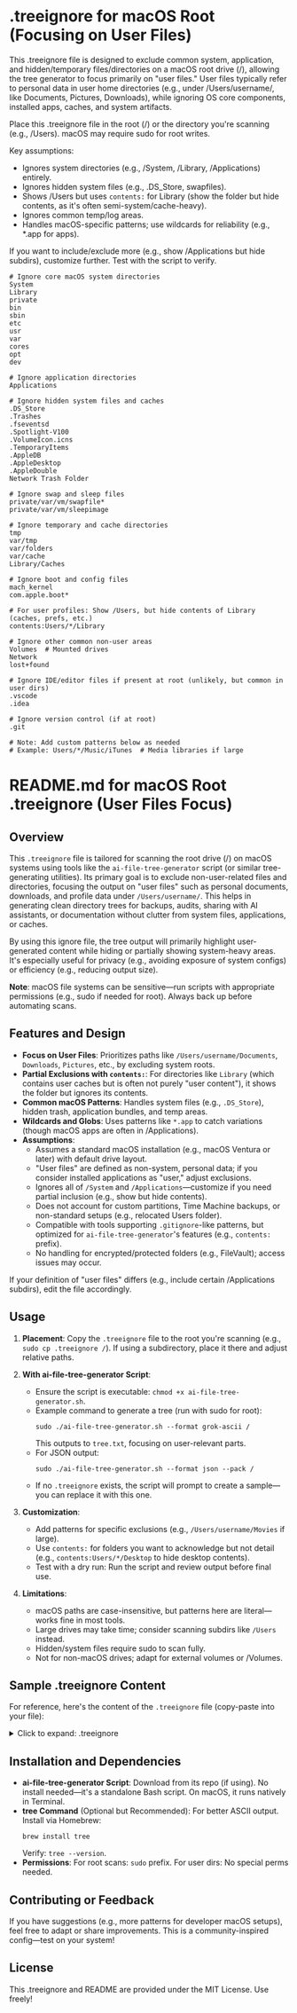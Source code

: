 # .treeignore for macOS Root (Focusing on User Files)

This .treeignore file is designed to exclude common system, application, and hidden/temporary files/directories on a macOS root drive (/), allowing the tree generator to focus primarily on "user files." User files typically refer to personal data in user home directories (e.g., under /Users/username/, like Documents, Pictures, Downloads), while ignoring OS core components, installed apps, caches, and system artifacts.

Place this .treeignore file in the root (/) or the directory you're scanning (e.g., /Users). macOS may require sudo for root writes.

Key assumptions:
- Ignores system directories (e.g., /System, /Library, /Applications) entirely.
- Ignores hidden system files (e.g., .DS_Store, swapfiles).
- Shows /Users but uses `contents:` for Library (show the folder but hide contents, as it's often semi-system/cache-heavy).
- Ignores common temp/log areas.
- Handles macOS-specific patterns; use wildcards for reliability (e.g., *.app for apps).

If you want to include/exclude more (e.g., show /Applications but hide subdirs), customize further. Test with the script to verify.

```
# Ignore core macOS system directories
System
Library
private
bin
sbin
etc
usr
var
cores
opt
dev

# Ignore application directories
Applications

# Ignore hidden system files and caches
.DS_Store
.Trashes
.fseventsd
.Spotlight-V100
.VolumeIcon.icns
.TemporaryItems
.AppleDB
.AppleDesktop
.AppleDouble
Network Trash Folder

# Ignore swap and sleep files
private/var/vm/swapfile*
private/var/vm/sleepimage

# Ignore temporary and cache directories
tmp
var/tmp
var/folders
var/cache
Library/Caches

# Ignore boot and config files
mach_kernel
com.apple.boot*

# For user profiles: Show /Users, but hide contents of Library (caches, prefs, etc.)
contents:Users/*/Library

# Ignore other common non-user areas
Volumes  # Mounted drives
Network
lost+found

# Ignore IDE/editor files if present at root (unlikely, but common in user dirs)
.vscode
.idea

# Ignore version control (if at root)
.git

# Note: Add custom patterns below as needed
# Example: Users/*/Music/iTunes  # Media libraries if large
```

# README.md for macOS Root .treeignore (User Files Focus)

## Overview

This `.treeignore` file is tailored for scanning the root drive (/) on macOS systems using tools like the `ai-file-tree-generator` script (or similar tree-generating utilities). Its primary goal is to exclude non-user-related files and directories, focusing the output on "user files" such as personal documents, downloads, and profile data under `/Users/username/`. This helps in generating clean directory trees for backups, audits, sharing with AI assistants, or documentation without clutter from system files, applications, or caches.

By using this ignore file, the tree output will primarily highlight user-generated content while hiding or partially showing system-heavy areas. It's especially useful for privacy (e.g., avoiding exposure of system configs) or efficiency (e.g., reducing output size).

**Note**: macOS file systems can be sensitive—run scripts with appropriate permissions (e.g., sudo if needed for root). Always back up before automating scans.

## Features and Design

- **Focus on User Files**: Prioritizes paths like `/Users/username/Documents`, `Downloads`, `Pictures`, etc., by excluding system roots.
- **Partial Exclusions with `contents:`**: For directories like `Library` (which contains user caches but is often not purely "user content"), it shows the folder but ignores its contents.
- **Common macOS Patterns**: Handles system files (e.g., `.DS_Store`), hidden trash, application bundles, and temp areas.
- **Wildcards and Globs**: Uses patterns like `*.app` to catch variations (though macOS apps are often in /Applications).
- **Assumptions**:
  - Assumes a standard macOS installation (e.g., macOS Ventura or later) with default drive layout.
  - "User files" are defined as non-system, personal data; if you consider installed applications as "user," adjust exclusions.
  - Ignores all of `/System` and `/Applications`—customize if you need partial inclusion (e.g., show but hide contents).
  - Does not account for custom partitions, Time Machine backups, or non-standard setups (e.g., relocated Users folder).
  - Compatible with tools supporting `.gitignore`-like patterns, but optimized for `ai-file-tree-generator`'s features (e.g., `contents:` prefix).
  - No handling for encrypted/protected folders (e.g., FileVault); access issues may occur.

If your definition of "user files" differs (e.g., include certain /Applications subdirs), edit the file accordingly.

## Usage

1. **Placement**: Copy the `.treeignore` file to the root you're scanning (e.g., `sudo cp .treeignore /`). If using a subdirectory, place it there and adjust relative paths.

2. **With ai-file-tree-generator Script**:
   - Ensure the script is executable: `chmod +x ai-file-tree-generator.sh`.
   - Example command to generate a tree (run with sudo for root):
     ```
     sudo ./ai-file-tree-generator.sh --format grok-ascii /
     ```
     This outputs to `tree.txt`, focusing on user-relevant parts.
   - For JSON output:
     ```
     sudo ./ai-file-tree-generator.sh --format json --pack /
     ```
   - If no `.treeignore` exists, the script will prompt to create a sample— you can replace it with this one.

3. **Customization**:
   - Add patterns for specific exclusions (e.g., `/Users/username/Movies` if large).
   - Use `contents:` for folders you want to acknowledge but not detail (e.g., `contents:Users/*/Desktop` to hide desktop contents).
   - Test with a dry run: Run the script and review output before final use.

4. **Limitations**:
   - macOS paths are case-insensitive, but patterns here are literal—works fine in most tools.
   - Large drives may take time; consider scanning subdirs like `/Users` instead.
   - Hidden/system files require sudo to scan fully.
   - Not for non-macOS drives; adapt for external volumes or /Volumes.

## Sample .treeignore Content

For reference, here's the content of the `.treeignore` file (copy-paste into your file):

<details>
<summary>Click to expand: .treeignore</summary>

```
# Ignore core macOS system directories
System
Library
private
bin
sbin
etc
usr
var
cores
opt
dev

# Ignore application directories
Applications

# Ignore hidden system files and caches
.DS_Store
.Trashes
.fseventsd
.Spotlight-V100
.VolumeIcon.icns
.TemporaryItems
.AppleDB
.AppleDesktop
.AppleDouble
Network Trash Folder

# Ignore swap and sleep files
private/var/vm/swapfile*
private/var/vm/sleepimage

# Ignore temporary and cache directories
tmp
var/tmp
var/folders
var/cache
Library/Caches

# Ignore boot and config files
mach_kernel
com.apple.boot*

# For user profiles: Show /Users, but hide contents of Library (caches, prefs, etc.)
contents:Users/*/Library

# Ignore other common non-user areas
Volumes  # Mounted drives
Network
lost+found

# Ignore IDE/editor files if present at root (unlikely, but common in user dirs)
.vscode
.idea

# Ignore version control (if at root)
.git

# Note: Add custom patterns below as needed
# Example: Users/*/Music/iTunes  # Media libraries if large
```

</details>

## Installation and Dependencies

- **ai-file-tree-generator Script**: Download from its repo (if using). No install needed—it's a standalone Bash script. On macOS, it runs natively in Terminal.
- **tree Command** (Optional but Recommended): For better ASCII output. Install via Homebrew:
  ```
  brew install tree
  ```
  Verify: `tree --version`.
- **Permissions**: For root scans: `sudo` prefix. For user dirs: No special perms needed.

## Contributing or Feedback

If you have suggestions (e.g., more patterns for developer macOS setups), feel free to adapt or share improvements. This is a community-inspired config—test on your system!

## License

This .treeignore and README are provided under the MIT License. Use freely!